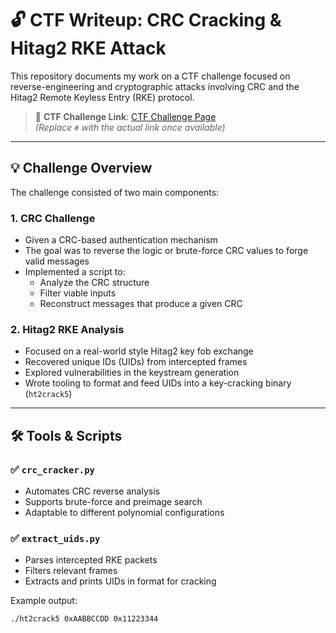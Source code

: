 # 🔓 CTF Writeup: CRC Cracking & Hitag2 RKE Attack

This repository documents my work on a CTF challenge focused on reverse-engineering and cryptographic attacks involving CRC and the Hitag2 Remote Keyless Entry (RKE) protocol.

> 🧩 **CTF Challenge Link**: [CTF Challenge Page](#)  
> *(Replace `#` with the actual link once available)*

---

## 💡 Challenge Overview

The challenge consisted of two main components:

### 1. **CRC Challenge**
- Given a CRC-based authentication mechanism
- The goal was to reverse the logic or brute-force CRC values to forge valid messages
- Implemented a script to:
  - Analyze the CRC structure
  - Filter viable inputs
  - Reconstruct messages that produce a given CRC

### 2. **Hitag2 RKE Analysis**
- Focused on a real-world style Hitag2 key fob exchange
- Recovered unique IDs (UIDs) from intercepted frames
- Explored vulnerabilities in the keystream generation
- Wrote tooling to format and feed UIDs into a key-cracking binary (`ht2crack5`)

---

## 🛠 Tools & Scripts

### ✅ `crc_cracker.py`
- Automates CRC reverse analysis
- Supports brute-force and preimage search
- Adaptable to different polynomial configurations

### ✅ `extract_uids.py`
- Parses intercepted RKE packets
- Filters relevant frames
- Extracts and prints UIDs in format for cracking

Example output:
```bash
./ht2crack5 0xAABBCCDD 0x11223344
